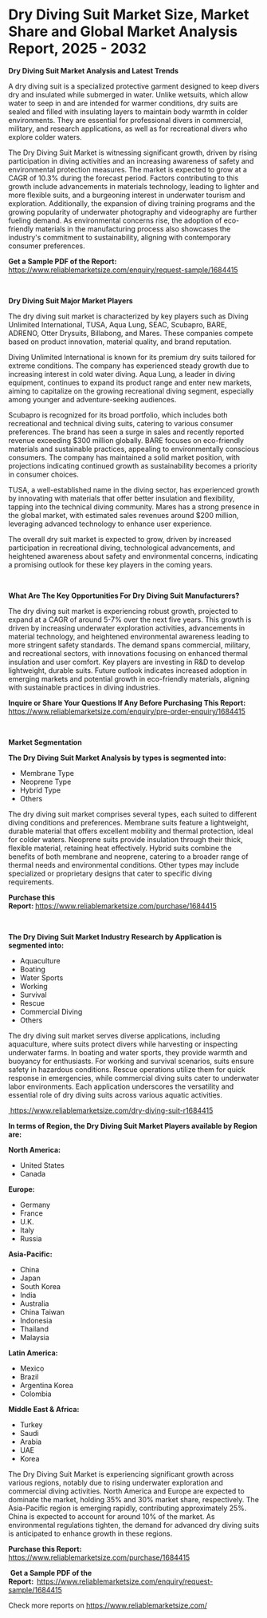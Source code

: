 <p><h1>Dry Diving Suit Market Size, Market Share and Global Market Analysis Report, 2025 - 2032</h1></p><p><strong>Dry Diving Suit Market Analysis and Latest Trends</strong></p>
<p><p>A dry diving suit is a specialized protective garment designed to keep divers dry and insulated while submerged in water. Unlike wetsuits, which allow water to seep in and are intended for warmer conditions, dry suits are sealed and filled with insulating layers to maintain body warmth in colder environments. They are essential for professional divers in commercial, military, and research applications, as well as for recreational divers who explore colder waters.</p><p>The Dry Diving Suit Market is witnessing significant growth, driven by rising participation in diving activities and an increasing awareness of safety and environmental protection measures. The market is expected to grow at a CAGR of 10.3% during the forecast period. Factors contributing to this growth include advancements in materials technology, leading to lighter and more flexible suits, and a burgeoning interest in underwater tourism and exploration. Additionally, the expansion of diving training programs and the growing popularity of underwater photography and videography are further fueling demand. As environmental concerns rise, the adoption of eco-friendly materials in the manufacturing process also showcases the industry's commitment to sustainability, aligning with contemporary consumer preferences.</p></p>
<p><strong>Get a Sample PDF of the Report:&nbsp;</strong> <a href="https://www.reliablemarketsize.com/enquiry/request-sample/1684415?utm_campaign=2255&utm_medium=2&utm_source=Github&utm_content=ia&utm_term=08022025&utm_id=dry-diving-suit">https://www.reliablemarketsize.com/enquiry/request-sample/1684415</a></p>
<p>&nbsp;</p>
<p><strong>Dry Diving Suit Major Market Players</strong></p>
<p><p>The dry diving suit market is characterized by key players such as Diving Unlimited International, TUSA, Aqua Lung, SEAC, Scubapro, BARE, ADRENO, Otter Drysuits, Billabong, and Mares. These companies compete based on product innovation, material quality, and brand reputation.</p><p>Diving Unlimited International is known for its premium dry suits tailored for extreme conditions. The company has experienced steady growth due to increasing interest in cold water diving. Aqua Lung, a leader in diving equipment, continues to expand its product range and enter new markets, aiming to capitalize on the growing recreational diving segment, especially among younger and adventure-seeking audiences.</p><p>Scubapro is recognized for its broad portfolio, which includes both recreational and technical diving suits, catering to various consumer preferences. The brand has seen a surge in sales and recently reported revenue exceeding $300 million globally. BARE focuses on eco-friendly materials and sustainable practices, appealing to environmentally conscious consumers. The company has maintained a solid market position, with projections indicating continued growth as sustainability becomes a priority in consumer choices.</p><p>TUSA, a well-established name in the diving sector, has experienced growth by innovating with materials that offer better insulation and flexibility, tapping into the technical diving community. Mares has a strong presence in the global market, with estimated sales revenues around $200 million, leveraging advanced technology to enhance user experience.</p><p>The overall dry suit market is expected to grow, driven by increased participation in recreational diving, technological advancements, and heightened awareness about safety and environmental concerns, indicating a promising outlook for these key players in the coming years.</p></p>
<p>&nbsp;</p>
<p><strong>What Are The Key Opportunities For Dry Diving Suit Manufacturers?</strong></p>
<p><p>The dry diving suit market is experiencing robust growth, projected to expand at a CAGR of around 5-7% over the next five years. This growth is driven by increasing underwater exploration activities, advancements in material technology, and heightened environmental awareness leading to more stringent safety standards. The demand spans commercial, military, and recreational sectors, with innovations focusing on enhanced thermal insulation and user comfort. Key players are investing in R&D to develop lightweight, durable suits. Future outlook indicates increased adoption in emerging markets and potential growth in eco-friendly materials, aligning with sustainable practices in diving industries.</p></p>
<p><strong>Inquire or Share Your Questions If Any Before Purchasing This Report:</strong> <a href="https://www.reliablemarketsize.com/enquiry/pre-order-enquiry/1684415?utm_campaign=2255&utm_medium=2&utm_source=Github&utm_content=ia&utm_term=08022025&utm_id=dry-diving-suit">https://www.reliablemarketsize.com/enquiry/pre-order-enquiry/1684415</a></p>
<p>&nbsp;</p>
<p><strong>Market Segmentation</strong></p>
<p><strong>The Dry Diving Suit Market Analysis by types is segmented into:</strong></p>
<p><ul><li>Membrane Type</li><li>Neoprene Type</li><li>Hybrid Type</li><li>Others</li></ul></p>
<p><p>The dry diving suit market comprises several types, each suited to different diving conditions and preferences. Membrane suits feature a lightweight, durable material that offers excellent mobility and thermal protection, ideal for colder waters. Neoprene suits provide insulation through their thick, flexible material, retaining heat effectively. Hybrid suits combine the benefits of both membrane and neoprene, catering to a broader range of thermal needs and environmental conditions. Other types may include specialized or proprietary designs that cater to specific diving requirements.</p></p>
<p><strong>Purchase this Report:&nbsp;</strong><a href="https://www.reliablemarketsize.com/purchase/1684415?utm_campaign=2255&utm_medium=2&utm_source=Github&utm_content=ia&utm_term=08022025&utm_id=dry-diving-suit">https://www.reliablemarketsize.com/purchase/1684415</a></p>
<p>&nbsp;</p>
<p><strong>The Dry Diving Suit Market Industry Research by Application is segmented into:</strong></p>
<p><ul><li>Aquaculture</li><li>Boating</li><li>Water Sports</li><li>Working</li><li>Survival</li><li>Rescue</li><li>Commercial Diving</li><li>Others</li></ul></p>
<p><p>The dry diving suit market serves diverse applications, including aquaculture, where suits protect divers while harvesting or inspecting underwater farms. In boating and water sports, they provide warmth and buoyancy for enthusiasts. For working and survival scenarios, suits ensure safety in hazardous conditions. Rescue operations utilize them for quick response in emergencies, while commercial diving suits cater to underwater labor environments. Each application underscores the versatility and essential role of dry diving suits across various aquatic activities.</p></p>
<p><a href="https://www.reliablemarketsize.com/dry-diving-suit-r1684415?utm_campaign=2255&utm_medium=2&utm_source=Github&utm_content=ia&utm_term=08022025&utm_id=dry-diving-suit">&nbsp;https://www.reliablemarketsize.com/dry-diving-suit-r1684415</a></p>
<p><strong>In terms of Region, the Dry Diving Suit Market Players available by Region are:</strong></p>
<p>
    <p> <strong> North America: </strong>
        <ul>
            <li>United States</li>
            <li>Canada</li>
        </ul>
        </p> 
    <p> <strong> Europe: </strong>
        <ul>
            <li>Germany</li>
            <li>France</li>
            <li>U.K.</li>
            <li>Italy</li>
            <li>Russia</li>
        </ul>
        </p> 
    <p> <strong> Asia-Pacific: </strong>
        <ul>
            <li>China</li>
            <li>Japan</li>
            <li>South Korea</li>
            <li>India</li>
            <li>Australia</li>
            <li>China Taiwan</li>
            <li>Indonesia</li>
            <li>Thailand</li>
            <li>Malaysia</li>
        </ul>
        </p> 
    <p> <strong> Latin America: </strong>
        <ul>
            <li>Mexico</li>
            <li>Brazil</li>
            <li>Argentina Korea</li>
            <li>Colombia</li>
        </ul>
        </p> 
    <p> <strong> Middle East & Africa: </strong>
        <ul>
            <li>Turkey</li>
            <li>Saudi</li>
            <li>Arabia</li>
            <li>UAE</li>
            <li>Korea</li>
        </ul>
    </p>
    </p>
<p><p>The Dry Diving Suit Market is experiencing significant growth across various regions, notably due to rising underwater exploration and commercial diving activities. North America and Europe are expected to dominate the market, holding 35% and 30% market share, respectively. The Asia-Pacific region is emerging rapidly, contributing approximately 25%. China is expected to account for around 10% of the market. As environmental regulations tighten, the demand for advanced dry diving suits is anticipated to enhance growth in these regions.</p></p>
<p><strong>Purchase this Report: </strong><a href="https://www.reliablemarketsize.com/purchase/1684415?utm_campaign=2255&utm_medium=2&utm_source=Github&utm_content=ia&utm_term=08022025&utm_id=dry-diving-suit">https://www.reliablemarketsize.com/purchase/1684415</a></p>
<p>&nbsp;<strong>Get a Sample PDF of the Report:&nbsp;&nbsp;</strong><a href="https://www.reliablemarketsize.com/enquiry/request-sample/1684415?utm_campaign=2255&utm_medium=2&utm_source=Github&utm_content=ia&utm_term=08022025&utm_id=dry-diving-suit">https://www.reliablemarketsize.com/enquiry/request-sample/1684415</a></p>
<p><strong></strong></p>
<p>Check more reports on <a href="https://www.reliablemarketsize.com/?utm_campaign=2255&utm_medium=2&utm_source=Github&utm_content=ia&utm_term=08022025&utm_id=dry-diving-suit">https://www.reliablemarketsize.com/</a></p>